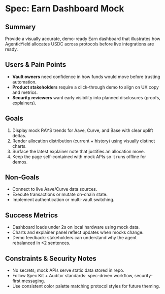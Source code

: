 # Spec: Earn Dashboard Mock

## Summary
Provide a visually accurate, demo-ready Earn dashboard that illustrates how AgenticYield allocates USDC across protocols before live integrations are ready.

## Users & Pain Points
- **Vault owners** need confidence in how funds would move before trusting automation.
- **Product stakeholders** require a click-through demo to align on UX copy and metrics.
- **Security reviewers** want early visibility into planned disclosures (proofs, explainers).

## Goals
1. Display mock RAYS trends for Aave, Curve, and Base with clear uplift deltas.
2. Render allocation distribution (current + history) using visually distinct charts.
3. Surface the latest explainer note that justifies an allocation move.
4. Keep the page self-contained with mock APIs so it runs offline for demos.

## Non-Goals
- Connect to live Aave/Curve data sources.
- Execute transactions or mutate on-chain state.
- Implement authentication or multi-vault switching.

## Success Metrics
- Dashboard loads under 2s on local hardware using mock data.
- Charts and explainer panel reflect updates when mocks change.
- Demo feedback: stakeholders can understand why the agent rebalanced in ≤2 sentences.

## Constraints & Security Notes
- No secrets; mock APIs serve static data stored in repo.
- Follow Spec Kit + Auditor standards: spec-driven workflow, security-first messaging.
- Use consistent color palette matching protocol styles for future theming.

